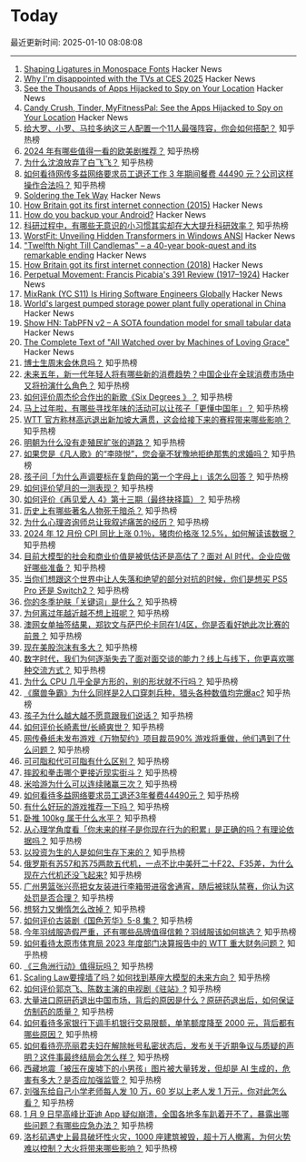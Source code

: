 # Today

最近更新时间: 2025-01-10 08:08:08

--- 
1. [Shaping Ligatures in Monospace Fonts](https://joshleeb.com/posts/monospace-ligatures.html) Hacker News
2. [Why I'm disappointed with the TVs at CES 2025](https://arstechnica.com/gadgets/2025/01/ces-2025-teases-alarming-smart-tv-future-loaded-with-unwanted-software-gimmicks/) Hacker News
3. [See the Thousands of Apps Hijacked to Spy on Your Location](https://www.404media.co/candy-crush-tinder-myfitnesspal-see-the-thousands-of-apps-hijacked-to-spy-on-your-location/) Hacker News
4. [Candy Crush, Tinder, MyFitnessPal: See the Apps Hijacked to Spy on Your Location](https://www.wired.com/story/gravy-location-data-app-leak-rtb/) Hacker News
5. [给大罗、小罗、马拉多纳这三人配置一个11人最强阵容，你会如何搭配？](https://www.zhihu.com/question/8982458674) 知乎热榜
6. [2024 年有哪些值得一看的欧美剧推荐？](https://www.zhihu.com/question/5975427403) 知乎热榜
7. [为什么沈浪放弃了白飞飞？](https://www.zhihu.com/question/401991517) 知乎热榜
8. [如何看待网传多益网络要求员工退还工作 3 年期间餐费 44490 元？公司这样操作合法吗？](https://www.zhihu.com/question/9071328724) 知乎热榜
9. [Soldering the Tek Way](https://hackaday.com/2025/01/09/retrotechtacular-soldering-the-tek-way/) Hacker News
10. [How Britain got its first internet connection (2015)](https://theconversation.com/how-britain-got-its-first-internet-connection-by-the-late-pioneer-who-created-the-first-password-on-the-internet-45404) Hacker News
11. [How do you backup your Android?](https://news.ycombinator.com/item?id=42648597) Hacker News
12. [科研过程中，有哪些无意识的小习惯其实却在大大提升科研效率？](https://www.zhihu.com/question/7718792090) 知乎热榜
13. [WorstFit: Unveiling Hidden Transformers in Windows ANSI](https://blog.orange.tw/posts/2025-01-worstfit-unveiling-hidden-transformers-in-windows-ansi/) Hacker News
14. ["Twelfth Night Till Candlemas" – a 40-year book-quest and its remarkable ending](https://davidallengreen.com/2024/12/twelfth-night-till-candlemas-the-story-of-a-forty-year-book-quest-and-of-its-remarkable-ending/) Hacker News
15. [How Britain got its first internet connection (2018)](https://theconversation.com/how-britain-got-its-first-internet-connection-by-the-late-pioneer-who-created-the-first-password-on-the-internet-45404) Hacker News
16. [Perpetual Movement: Francis Picabia's 391 Review (1917–1924)](https://publicdomainreview.org/collection/francis-picabia-391-review/) Hacker News
17. [MixRank (YC S11) Is Hiring Software Engineers Globally](https://news.ycombinator.com/item?id=42647695) Hacker News
18. [World's largest pumped storage power plant fully operational in China](https://www.ess-news.com/2025/01/09/worlds-largest-pumped-storage-power-plant-fully-operational-in-china/) Hacker News
19. [Show HN: TabPFN v2 – A SOTA foundation model for small tabular data](https://www.nature.com/articles/s41586-024-08328-6/link) Hacker News
20. [The Complete Text of "All Watched over by Machines of Loving Grace"](https://blog.jgc.org/2024/12/the-complete-text-of-all-watched-over.html) Hacker News
21. [博士生周末会休息吗？](https://www.zhihu.com/question/5676021525) 知乎热榜
22. [未来五年，新一代年轻人将有哪些新的消费趋势？中国企业在全球消费市场中又将扮演什么角色？](https://www.zhihu.com/question/9031295594) 知乎热榜
23. [如何评价周杰伦合作出的新歌《Six Degrees 》？](https://www.zhihu.com/question/9115107071) 知乎热榜
24. [马上过年啦，有哪些寻找年味的活动可以让孩子「更懂中国年」？](https://www.zhihu.com/question/7740600010) 知乎热榜
25. [WTT 官方称林高远退出新加坡大满贯，这会给接下来的赛程带来哪些影响？](https://www.zhihu.com/question/9143615114) 知乎热榜
26. [明朝为什么没有走殖民扩张的道路？](https://www.zhihu.com/question/561523336) 知乎热榜
27. [如果您是《凡人歌》的“李晓悦”，您会毫不犹豫地拒绝那隽的求婚吗？](https://www.zhihu.com/question/667344944) 知乎热榜
28. [孩子问「为什么声调要标在复韵母的第一个字母上」该怎么回答？](https://www.zhihu.com/question/8798814794) 知乎热榜
29. [如何评价望月的一测表现？](https://www.zhihu.com/question/9125658890) 知乎热榜
30. [如何评价《再见爱人 4》第十三期（最终抉择篇）？](https://www.zhihu.com/question/9134627152) 知乎热榜
31. [历史上有哪些著名人物死于暗杀？](https://www.zhihu.com/question/24966600) 知乎热榜
32. [为什么心理咨询师总让我叙述痛苦的经历？](https://www.zhihu.com/question/8972391697) 知乎热榜
33. [2024 年 12 月份 CPI 同比上涨 0.1％，猪肉价格涨 12.5%，如何解读该数据？](https://www.zhihu.com/question/9122332856) 知乎热榜
34. [目前大模型的社会和商业价值是被低估还是高估了？面对 AI 时代，企业应做好哪些准备？](https://www.zhihu.com/question/8837880864) 知乎热榜
35. [当你们想跟这个世界中让人失落和绝望的部分对抗的时候，你们是想买 PS5 Pro 还是 Switch2？](https://www.zhihu.com/question/9054274614) 知乎热榜
36. [你的冬季护肤「关键词」是什么？](https://www.zhihu.com/question/3222384752) 知乎热榜
37. [为何离过年越近越不想上班呢？](https://www.zhihu.com/question/9072124382) 知乎热榜
38. [澳网女单抽签结果，郑钦文与萨巴伦卡同在1/4区，你是否看好她此次比赛的前景？](https://www.zhihu.com/question/9133131799) 知乎热榜
39. [现在美股泡沫有多大？](https://www.zhihu.com/question/8412556498) 知乎热榜
40. [数字时代，我们为何逐渐失去了面对面交谈的能力？线上与线下，你更喜欢哪种交流方式？](https://www.zhihu.com/question/7814252742) 知乎热榜
41. [为什么 CPU 几乎全是方形的，别的形状就不行吗？](https://www.zhihu.com/question/453507179) 知乎热榜
42. [《魔兽争霸》为什么同样是2人口穿刺兵种，猎头各种数值均完爆ac?](https://www.zhihu.com/question/8516024870) 知乎热榜
43. [孩子为什么越大越不愿意跟我们说话？](https://www.zhihu.com/question/9092627046) 知乎热榜
44. [如何评价长崎素世/长崎爽世？](https://www.zhihu.com/question/617378803) 知乎热榜
45. [网传叠纸未发布游戏《万物契约》项目裁员90% 游戏将重做，他们遇到了什么问题？](https://www.zhihu.com/question/9077477989) 知乎热榜
46. [可可脂和代可可脂有什么区别？](https://www.zhihu.com/question/364859938) 知乎热榜
47. [摔跤和拳击哪个更接近现实街斗？](https://www.zhihu.com/question/659535555) 知乎热榜
48. [米哈游为什么可以连续赌赢三次？](https://www.zhihu.com/question/429700140) 知乎热榜
49. [如何看待多益网络要求员工退还3年餐费44490元？](https://www.zhihu.com/question/9071328724) 知乎热榜
50. [有什么好玩的游戏推荐一下吗？](https://www.zhihu.com/question/9087613614) 知乎热榜
51. [卧推 100kg 属于什么水平？](https://www.zhihu.com/question/5146320372) 知乎热榜
52. [从心理学角度看「你未来的样子是你现在行为的积累」是正确的吗？有理论依据吗？](https://www.zhihu.com/question/8932762162) 知乎热榜
53. [以投资为生的人是如何生存下来的？](https://www.zhihu.com/question/4655109637) 知乎热榜
54. [俄罗斯有苏57和苏75两款五代机，一点不比中美歼二十F22、F35差，为什么现在六代机还没飞起来?](https://www.zhihu.com/question/8767598342) 知乎热榜
55. [广州男篮张兴亮把女友装进行李箱带进宿舍通宵，随后被球队禁赛，你认为这处罚是否合理？](https://www.zhihu.com/question/9074832333) 知乎热榜
56. [想努力又懒惰怎么改掉？](https://www.zhihu.com/question/9058025761) 知乎热榜
57. [如何评价古装剧《国色芳华》5-8 集？](https://www.zhihu.com/question/9076733463) 知乎热榜
58. [今年羽绒服造假严重，还有哪些品牌值得信赖？羽绒服该如何挑选？](https://www.zhihu.com/question/5156457762) 知乎热榜
59. [如何看待太原市体育局 2023 年度部门决算报告中的 WTT 重大财务问题？](https://www.zhihu.com/question/8978457077) 知乎热榜
60. [《三角洲行动》值得玩吗？](https://www.zhihu.com/question/674344303) 知乎热榜
61. [Scaling Law要撞墙了吗？如何找到基座大模型的未来方向？](https://www.zhihu.com/question/8584644469) 知乎热榜
62. [如何评价郭京飞、陈数主演的电视剧《驻站》?](https://www.zhihu.com/question/8804855399) 知乎热榜
63. [大量进口原研药退出中国市场，背后的原因是什么？原研药退出后，如何保证仿制药的质量？](https://www.zhihu.com/question/9061448323) 知乎热榜
64. [如何看待多家银行下调手机银行交易限额，单笔额度降至 2000 元，背后都有哪些原因？](https://www.zhihu.com/question/9119440644) 知乎热榜
65. [如何看待亮亮丽君夫妇在解除帐号私密状态后，发布关于近期争议与质疑的声明？这件事最终结局会怎么样？](https://www.zhihu.com/question/9094463998) 知乎热榜
66. [西藏地震「被压在废墟下的小男孩」图片被大量转发，但却是 AI 生成的，危害有多大？是否应加强监管？](https://www.zhihu.com/question/9077942434) 知乎热榜
67. [刘强东给自己小学老师每人发 10 万，60 岁以上老人发 1 万元，你对此怎么看？](https://www.zhihu.com/question/8965311605) 知乎热榜
68. [1 月 9 日早高峰比亚迪 App 疑似崩溃，全国各地多车趴着开不了，暴露出哪些问题？有哪些应急办法？](https://www.zhihu.com/question/9119373700) 知乎热榜
69. [洛杉矶遇史上最具破坏性火灾，1000 座建筑被毁，超十万人撤离，为何火势难以控制？大火将带来哪些影响？](https://www.zhihu.com/question/9116081694) 知乎热榜
